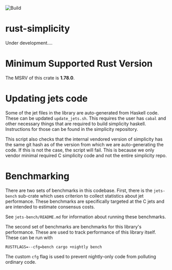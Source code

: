 ![Build](https://github.com/apoelstra/rust-simplicity/workflows/Continuous%20integration/badge.svg)

# rust-simplicity
Under development....

# Minimum Supported Rust Version

The MSRV of this crate is **1.78.0**.

# Updating jets code

Some of the jet files in the library are auto-generated from Haskell code. These can be updated `update_jets.sh`. This requires the user has `cabal` and other necessary things that are required to build simplicity haskell. Instructions for those can be found in the simplicity repository.

This script also checks that the internal vendored version of simplicity has the same git hash as of the version from which we are auto-generating the code. If this is not the case, the script will fail. This is because we only vendor minimal required C simplicity code and not the entire simplicity repo.

# Benchmarking

There are two sets of benchmarks in this codebase. First, there is the `jets-bench`
sub-crate which uses criterion to collect statistics about jet performance. These
benchmarks are specifically targeted at the C jets and are intended to estimate
consensus costs.

See `jets-bench/README.md` for information about running these benchmarks.

The second set of benchmarks are benchmarks for this library's performance. These
are used to track performance of this library itself. These can be run with

```
RUSTFLAGS=--cfg=bench cargo +nightly bench
```

The custom `cfg` flag is used to prevent nightly-only code from polluting ordinary
code.
